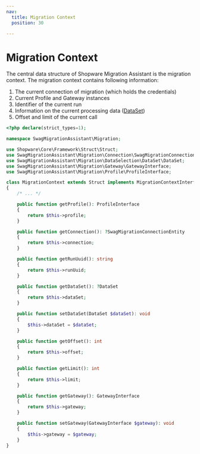 ```yaml
---
nav:
  title: Migration Context
  position: 30

---
```


# Migration Context

The central data structure of Shopware Migration Assistant is the migration context. The migration context contains following information:

1. The current connection of migration \(which holds the credentials\)
2. Current Profile and Gateway instances
3. Identifier of the current run
4. Information on the current processing data \([DataSet](dataselection-and-dataset)\)
5. Offset and limit of the current call

```php
<?php declare(strict_types=1);

namespace SwagMigrationAssistant\Migration;

use Shopware\Core\Framework\Struct\Struct;
use SwagMigrationAssistant\Migration\Connection\SwagMigrationConnectionEntity;
use SwagMigrationAssistant\Migration\DataSelection\DataSet\DataSet;
use SwagMigrationAssistant\Migration\Gateway\GatewayInterface;
use SwagMigrationAssistant\Migration\Profile\ProfileInterface;

class MigrationContext extends Struct implements MigrationContextInterface
{
    /* ... */

    public function getProfile(): ProfileInterface
    {
        return $this->profile;
    }

    public function getConnection(): ?SwagMigrationConnectionEntity
    {
        return $this->connection;
    }

    public function getRunUuid(): string
    {
        return $this->runUuid;
    }

    public function getDataSet(): ?DataSet
    {
        return $this->dataSet;
    }

    public function setDataSet(DataSet $dataSet): void
    {
        $this->dataSet = $dataSet;
    }

    public function getOffset(): int
    {
        return $this->offset;
    }

    public function getLimit(): int
    {
        return $this->limit;
    }

    public function getGateway(): GatewayInterface
    {
        return $this->gateway;
    }

    public function setGateway(GatewayInterface $gateway): void
    {
        $this->gateway = $gateway;
    }
}
```
